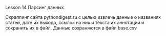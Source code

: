 Lesson 14 Парсинг данных

Скраппинг сайта pythondigest.ru с целью извлечь данные о названиях статей, дате их выхода, ссылок на них и текста их аннотации и сохранить их в файл.
Данные сохраняются в файл base.csv
